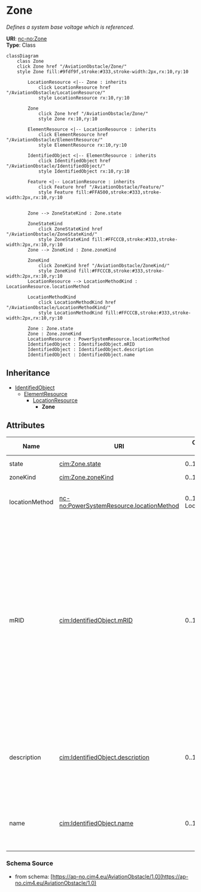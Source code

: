 # Zone

_Defines a system base voltage which is referenced._

**URI**: [nc-no:Zone](http://cim4.eu/ns/nc-no#Zone)<br />
**Type**: Class

```mermaid
classDiagram
    class Zone
    click Zone href "/AviationObstacle/Zone/"
    style Zone fill:#9fdf9f,stroke:#333,stroke-width:2px,rx:10,ry:10

        LocationResource <|-- Zone : inherits
            click LocationResource href "/AviationObstacle/LocationResource/"
            style LocationResource rx:10,ry:10

        Zone
            click Zone href "/AviationObstacle/Zone/"
            style Zone rx:10,ry:10

        ElementResource <|-- LocationResource : inherits
            click ElementResource href "/AviationObstacle/ElementResource/"
            style ElementResource rx:10,ry:10

        IdentifiedObject <|-- ElementResource : inherits
            click IdentifiedObject href "/AviationObstacle/IdentifiedObject/"
            style IdentifiedObject rx:10,ry:10

        Feature <|-- LocationResource : inherits
            click Feature href "/AviationObstacle/Feature/"
            style Feature fill:#FFA500,stroke:#333,stroke-width:2px,rx:10,ry:10


        Zone --> ZoneStateKind : Zone.state

        ZoneStateKind
            click ZoneStateKind href "/AviationObstacle/ZoneStateKind/"
            style ZoneStateKind fill:#FFCCCB,stroke:#333,stroke-width:2px,rx:10,ry:10
        Zone --> ZoneKind : Zone.zoneKind

        ZoneKind
            click ZoneKind href "/AviationObstacle/ZoneKind/"
            style ZoneKind fill:#FFCCCB,stroke:#333,stroke-width:2px,rx:10,ry:10
        LocationResource --> LocationMethodKind : LocationResource.locationMethod

        LocationMethodKind
            click LocationMethodKind href "/AviationObstacle/LocationMethodKind/"
            style LocationMethodKind fill:#FFCCCB,stroke:#333,stroke-width:2px,rx:10,ry:10

        Zone : Zone.state
        Zone : Zone.zoneKind
        LocationResource : PowerSystemResource.locationMethod
        IdentifiedObject : IdentifiedObject.mRID
        IdentifiedObject : IdentifiedObject.description
        IdentifiedObject : IdentifiedObject.name
```

## Inheritance
* [IdentifiedObject](IdentifiedObject.md)
    * [ElementResource](ElementResource.md)
        * [LocationResource](LocationResource.md)
            * **Zone**

## Attributes
| Name | URI | Cardinality and Range | Description | Inheritance |
| ---  | --- | --- | --- | --- |
| state | [cim:Zone.state](https://cim.ucaiug.io/ns#Zone.state) | 0..1 ZoneStateKind | Current state of zone. | direct |
| zoneKind | [cim:Zone.zoneKind](https://cim.ucaiug.io/ns#Zone.zoneKind) | 0..1 ZoneKind | Kind of zone. | direct |
| locationMethod | [nc-no:PowerSystemResource.locationMethod](http://cim4.eu/ns/nc-no#PowerSystemResource.locationMethod) | 0..1 LocationMethodKind | Method used to derive geographical location for this entity. | LocationResource |
| mRID | [cim:IdentifiedObject.mRID](https://cim.ucaiug.io/ns#IdentifiedObject.mRID) | 0..1 string | Master resource identifier issued by a model authority. The mRID is unique within an exchange context. Global uniqueness is easily achieved by using a UUID, as specified in RFC 4122, for the mRID. The use of UUID is strongly recommended.For CIMXML data files in RDF syntax conforming to IEC 61970-552, the mRID is mapped to rdf:ID or rdf:about attributes that identify CIM object elements. | IdentifiedObject |
| description | [cim:IdentifiedObject.description](https://cim.ucaiug.io/ns#IdentifiedObject.description) | 0..1 string | The description is a free human readable text describing or naming the object. It may be non unique and may not correlate to a naming hierarchy. | IdentifiedObject |
| name | [cim:IdentifiedObject.name](https://cim.ucaiug.io/ns#IdentifiedObject.name) | 0..1 string | The name is any free human readable and possibly non unique text naming the object. | IdentifiedObject |

### Schema Source
* from schema: [https://ap-no.cim4.eu/AviationObstacle/1.0](https://ap-no.cim4.eu/AviationObstacle/1.0)
